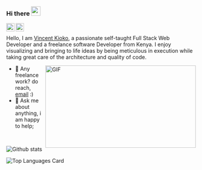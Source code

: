 ### Hi there <img src="https://media.giphy.com/media/hvRJCLFzcasrR4ia7z/giphy.gif" width="25px">
<a href="https://twitter.com/S_ntaks">
  <img align="left" alt="Vincent Kioko | Twitter" width="22px" src="https://raw.githubusercontent.com/peterthehan/peterthehan/master/assets/twitter.svg" />
</a>
<a href="https://www.linkedin.com/in/vincent-kioko-94a17b117/">
  <img align="left" alt="Vincent's LinkedIN" width="22px" src="https://raw.githubusercontent.com/peterthehan/peterthehan/master/assets/linkedin.svg" />
</a>

<br>

Hello, I am [Vincent Kioko](https://sntaks.me/), a passionate self-taught Full Stack Web Developer and a freelance software Developer from Kenya. I enjoy visualizing and bringing to life ideas by being meticulous in execution while taking great care of the architecture and quality of code.

<img align="right" alt="GIF" src="https://github.com/abhisheknaiidu/abhisheknaiidu/blob/master/code.gif?raw=true" width="400" height="220" />
  
- 💼 Any freelance work? do reach, [email](mailto:vincentkioko@gmail.com) :)
- 💬 Ask me about anything, i am happy to help;

<br>

![Github stats](https://github-readme-stats.vercel.app/api?username=L00P3R93&theme=gotham&show_icons=true&count_private=true)

![Top Languages Card](https://github-readme-stats.vercel.app/api/top-langs/?username=L00P3R93)

<!--
**L00P3R93/L00P3R93** is a ✨ _special_ ✨ repository because its `README.md` (this file) appears on your GitHub profile.

Here are some ideas to get you started:

- 🔭 I’m currently working on ...
- 🌱 I’m currently learning ...
- 👯 I’m looking to collaborate on ...
- 🤔 I’m looking for help with ...
- 💬 Ask me about ...
- 📫 How to reach me: ...
- 😄 Pronouns: ...
- ⚡ Fun fact: ...
-->
